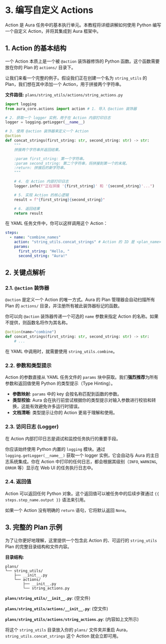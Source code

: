 # 3. 编写自定义 Actions

Action 是 Aura 任务中的基本执行单元。本教程将详细讲解如何使用 Python 编写一个自定义 Action，并将其集成到 Aura 框架中。

## 1. Action 的基本结构

一个 Action 本质上是一个被 `@action` 装饰器修饰的 Python 函数。这个函数需要放在你的 Plan 的 `actions/` 目录下。

让我们来看一个完整的例子。假设我们正在创建一个名为 `string_utils` 的 Plan，我们想在其中添加一个 Action，用于拼接两个字符串。

**文件路径:** `plans/string_utils/actions/string_actions.py`

```python
import logging
from aura_core.actions import action # 1. 导入 @action 装饰器

# 2. 获取一个 logger 实例，用于在 Action 内部打印日志
logger = logging.getLogger(__name__)

# 3. 使用 @action 装饰器来定义一个 Action
@action
def concat_strings(first_string: str, second_string: str) -> str:
    """
    拼接两个字符串并返回结果。

    :param first_string: 第一个字符串。
    :param second_string: 第二个字符串，将拼接到第一个的末尾。
    :return: 拼接后的新字符串。
    """

    # 4. 在 Action 内部打印日志
    logger.info(f"正在拼接 '{first_string}' 和 '{second_string}'...")

    # 5. 实现 Action 的核心逻辑
    result = f"{first_string}{second_string}"

    # 6. 返回结果
    return result

```

在 YAML 任务文件中，你可以这样调用这个 Action：

```yaml
steps:
  - name: "combine_names"
    action: "string_utils.concat_strings" # Action 的 ID 是 <plan_name>.<function_name>
    params:
      first_string: "Hello, "
      second_string: "Aura!"
```

## 2. 关键点解析

### 2.1. `@action` 装饰器

`@action` 是定义一个 Action 的唯一方式。Aura 的 Plan 管理器会自动扫描所有 Plan 的 `actions/` 目录，并注册所有被此装饰器标记的函数。

你可以向 `@action` 装饰器传递一个可选的 `name` 参数来指定 Action 的名称。如果不提供，则函数名将作为其名称。

```python
@action(name="combine")
def concat_strings(first_string: str, second_string: str) -> str:
    # ...
```

在 YAML 中调用时，就需要使用 `string_utils.combine`。

### 2.2. 参数和类型提示

Action 的参数直接从 YAML 任务文件的 `params` 块中获取。我们**强烈推荐**为所有参数和返回值使用 Python 的类型提示（Type Hinting）。

*   **参数映射**: `params` 中的 key 会按名称匹配到函数的参数。
*   **类型校验**: Aura 会在执行前尝试根据你的类型提示对输入参数进行校验和转换，这能有效避免许多运行时错误。
*   **文档清晰**: 类型提示让你的 Action 更易于理解和使用。

### 2.3. 访问日志 (Logger)

在 Action 内部打印日志是调试和监控任务执行的重要手段。

你应该始终使用 Python 内置的 `logging` 模块。通过 `logging.getLogger(__name__)` 获取一个 logger 实例，它会自动与 Aura 的主日志系统集成。你在 Action 中打印的任何日志，都会根据其级别（`INFO`, `WARNING`, `ERROR` 等）显示在 Web UI 的任务执行日志中。

### 2.4. 返回值

Action 可以返回任何 Python 对象。这个返回值可以被任务中的后续步骤通过 `{{ steps.step_name.output }}` 语法来引用。

如果一个 Action 没有明确的 `return` 语句，它将默认返回 `None`。

## 3. 完整的 Plan 示例

为了让你更好地理解，这里提供一个包含此 Action 的、可运行的 `string_utils` Plan 的完整目录结构和文件内容。

**目录结构:**
```
plans/
└── string_utils/
    ├── __init__.py
    └── actions/
        ├── __init__.py
        └── string_actions.py
```

**`plans/string_utils/__init__.py`**: (空文件)

**`plans/string_utils/actions/__init__.py`**: (空文件)

**`plans/string_utils/actions/string_actions.py`**: (内容如上文所示)

将这个 `string_utils` 目录放入你的 `plans/` 文件夹并重启 Aura，`string_utils.concat_strings` 这个 Action 就会立即可用。
